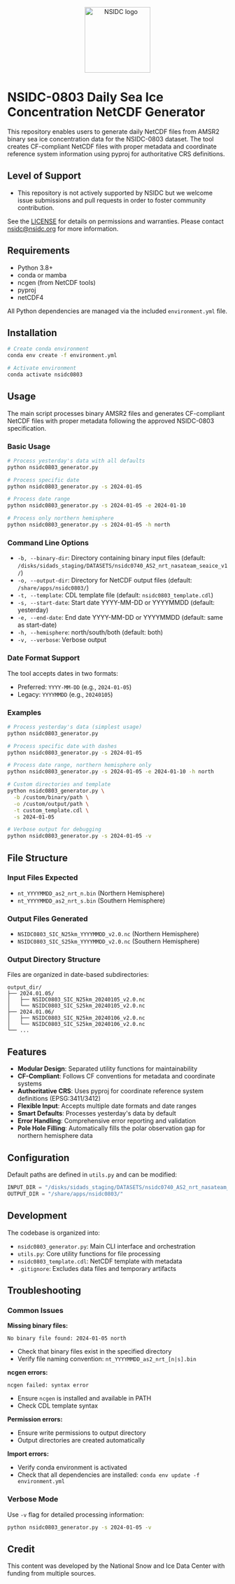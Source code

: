 <p align="center">
  <img alt="NSIDC logo" src="https://nsidc.org/themes/custom/nsidc/logo.svg" width="150" />
</p>

# NSIDC-0803 Daily Sea Ice Concentration NetCDF Generator

This repository enables users to generate daily NetCDF files from AMSR2 binary sea ice concentration data for the NSIDC-0803 dataset. The tool creates CF-compliant NetCDF files with proper metadata and coordinate reference system information using pyproj for authoritative CRS definitions.

## Level of Support

* This repository is not actively supported by NSIDC but we welcome issue submissions and
  pull requests in order to foster community contribution.

See the [LICENSE](LICENSE) for details on permissions and warranties. Please contact
nsidc@nsidc.org for more information.

## Requirements

* Python 3.8+
* conda or mamba
* ncgen (from NetCDF tools)
* pyproj
* netCDF4

All Python dependencies are managed via the included `environment.yml` file.

## Installation

```bash
# Create conda environment
conda env create -f environment.yml

# Activate environment
conda activate nsidc0803
```

## Usage

The main script processes binary AMSR2 files and generates CF-compliant NetCDF files with proper metadata following the approved NSIDC-0803 specification.

### Basic Usage

```bash
# Process yesterday's data with all defaults
python nsidc0803_generator.py

# Process specific date
python nsidc0803_generator.py -s 2024-01-05

# Process date range
python nsidc0803_generator.py -s 2024-01-05 -e 2024-01-10

# Process only northern hemisphere
python nsidc0803_generator.py -s 2024-01-05 -h north
```

### Command Line Options

- `-b, --binary-dir`: Directory containing binary input files (default: `/disks/sidads_staging/DATASETS/nsidc0740_AS2_nrt_nasateam_seaice_v1/`)
- `-o, --output-dir`: Directory for NetCDF output files (default: `/share/apps/nsidc0803/`)
- `-t, --template`: CDL template file (default: `nsidc0803_template.cdl`)
- `-s, --start-date`: Start date YYYY-MM-DD or YYYYMMDD (default: yesterday)
- `-e, --end-date`: End date YYYY-MM-DD or YYYYMMDD (default: same as start-date)
- `-h, --hemisphere`: north/south/both (default: both)
- `-v, --verbose`: Verbose output

### Date Format Support

The tool accepts dates in two formats:
- Preferred: `YYYY-MM-DD` (e.g., `2024-01-05`)
- Legacy: `YYYYMMDD` (e.g., `20240105`)

### Examples

```bash
# Process yesterday's data (simplest usage)
python nsidc0803_generator.py

# Process specific date with dashes
python nsidc0803_generator.py -s 2024-01-05

# Process date range, northern hemisphere only
python nsidc0803_generator.py -s 2024-01-05 -e 2024-01-10 -h north

# Custom directories and template
python nsidc0803_generator.py \
  -b /custom/binary/path \
  -o /custom/output/path \
  -t custom_template.cdl \
  -s 2024-01-05

# Verbose output for debugging
python nsidc0803_generator.py -s 2024-01-05 -v
```

## File Structure

### Input Files Expected
- `nt_YYYYMMDD_as2_nrt_n.bin` (Northern Hemisphere)
- `nt_YYYYMMDD_as2_nrt_s.bin` (Southern Hemisphere)

### Output Files Generated
- `NSIDC0803_SIC_N25km_YYYYMMDD_v2.0.nc` (Northern Hemisphere)
- `NSIDC0803_SIC_S25km_YYYYMMDD_v2.0.nc` (Southern Hemisphere)

### Output Directory Structure
Files are organized in date-based subdirectories:
```
output_dir/
├── 2024.01.05/
│   ├── NSIDC0803_SIC_N25km_20240105_v2.0.nc
│   └── NSIDC0803_SIC_S25km_20240105_v2.0.nc
├── 2024.01.06/
│   ├── NSIDC0803_SIC_N25km_20240106_v2.0.nc
│   └── NSIDC0803_SIC_S25km_20240106_v2.0.nc
└── ...
```

## Features

- **Modular Design**: Separated utility functions for maintainability
- **CF-Compliant**: Follows CF conventions for metadata and coordinate systems
- **Authoritative CRS**: Uses pyproj for coordinate reference system definitions (EPSG:3411/3412)
- **Flexible Input**: Accepts multiple date formats and date ranges
- **Smart Defaults**: Processes yesterday's data by default
- **Error Handling**: Comprehensive error reporting and validation
- **Pole Hole Filling**: Automatically fills the polar observation gap for northern hemisphere data

## Configuration

Default paths are defined in `utils.py` and can be modified:

```python
INPUT_DIR = "/disks/sidads_staging/DATASETS/nsidc0740_AS2_nrt_nasateam_seaice_v1/"
OUTPUT_DIR = "/share/apps/nsidc0803/"
```

## Development

The codebase is organized into:

- `nsidc0803_generator.py`: Main CLI interface and orchestration
- `utils.py`: Core utility functions for file processing
- `nsidc0803_template.cdl`: NetCDF template with metadata
- `.gitignore`: Excludes data files and temporary artifacts

## Troubleshooting

### Common Issues

**Missing binary files:**
```
No binary file found: 2024-01-05 north
```
- Check that binary files exist in the specified directory
- Verify file naming convention: `nt_YYYYMMDD_as2_nrt_[n|s].bin`

**ncgen errors:**
```
ncgen failed: syntax error
```
- Ensure `ncgen` is installed and available in PATH
- Check CDL template syntax

**Permission errors:**
- Ensure write permissions to output directory
- Output directories are created automatically

**Import errors:**
- Verify conda environment is activated
- Check that all dependencies are installed: `conda env update -f environment.yml`

### Verbose Mode

Use `-v` flag for detailed processing information:
```bash
python nsidc0803_generator.py -s 2024-01-05 -v
```

## Credit

This content was developed by the National Snow and Ice Data Center with funding from multiple sources.
